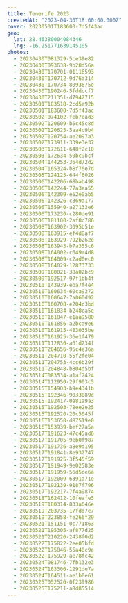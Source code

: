 ```yaml
---
title: Tenerife 2023
createdAt: "2023-04-30T18:00:00.000Z"
cover: 20230501T183600-7d5f43ac
geo:
  lat: 28.46380004084346
  lng: -16.251771639145105
photos:
  - 20230430T081329-5ce39e82
  - 20230430T093638-9b28d56a
  - 20230430T170701-01116593
  - 20230430T170712-9d76a314
  - 20230430T170734-8093675e
  - 20230430T190246-5fddccf7
  - 20230430T211351-d7942715
  - 20230501T183518-2cd5e92b
  - 20230501T183600-7d5f43ac
  - 20230502T074102-feb7ead3
  - 20230502T120609-b5c45c8d
  - 20230502T120625-5aa4c9b4
  - 20230502T120754-ae2097a3
  - 20230502T173911-339e3e37
  - 20230503T172611-648f2c10
  - 20230503T172634-50bc9bcf
  - 20230504T144253-364d72d2
  - 20230504T165324-b8f76e7d
  - 20230505T124125-644f6026
  - 20230506T142206-68bab498
  - 20230506T142244-77a3ea55
  - 20230506T142309-e52e0ab5
  - 20230506T142326-c369a177
  - 20230506T155940-a27133e6
  - 20230506T173230-c280de91
  - 20230506T181100-2af8c786
  - 20230508T163902-3095b51e
  - 20230508T163915-ef4d8af7
  - 20230508T163929-792b262e
  - 20230508T163943-b7a355c6
  - 20230508T164002-c649a4d8
  - 20230508T164009-c2ad0ec0
  - 20230508T164029-12873733
  - 20230509T180021-38a02bc9
  - 20230509T192517-97f1bb4f
  - 20230510T143939-eba7f4e4
  - 20230510T160634-60ca9372
  - 20230510T160647-7a060d92
  - 20230510T160708-e204c3bd
  - 20230510T161834-b248ca5e
  - 20230510T161847-e1aa9580
  - 20230510T161856-a2bca9e6
  - 20230510T161915-483035be
  - 20230510T161925-36e1f479
  - 20230511T112836-a61d234f
  - 20230511T204656-95c4e36a
  - 20230511T204710-55f2fe04
  - 20230511T204753-4cc6b29f
  - 20230511T204848-b804d5bf
  - 20230514T083534-a1af2424
  - 20230514T112950-29f903c5
  - 20230515T154903-b9e4341b
  - 20230515T192346-9033089c
  - 20230515T192417-0a81a9a3
  - 20230515T192503-78ee2e25
  - 20230515T192520-20c5045f
  - 20230516T153650-d87519e0
  - 20230516T153939-bef27a5a
  - 20230517T191623-47c45ad6
  - 20230517T191705-9eb0f987
  - 20230517T191736-a8e9d195
  - 20230517T191841-8e932747
  - 20230517T191925-3f545f59
  - 20230517T191949-9e02583e
  - 20230517T191959-56d5ce6a
  - 20230517T192009-6391a71e
  - 20230517T192139-9187f796
  - 20230517T192217-7f4a9874
  - 20230518T162412-10feafe5
  - 20230519T180314-833a646e
  - 20230519T203735-17fdd7e7
  - 20230519T223858-fe266f29
  - 20230521T151151-0c771863
  - 20230521T195305-af877d25
  - 20230521T210226-2438f0d2
  - 20230522T175822-2ee05bfd
  - 20230522T175846-55a48c9e
  - 20230522T175929-ae78fc42
  - 20230524T081746-7fb132e3
  - 20230524T163306-1291de7a
  - 20230524T164511-ae1b0e61
  - 20230525T052526-0f239986
  - 20230525T175211-a8d85514
---
```

